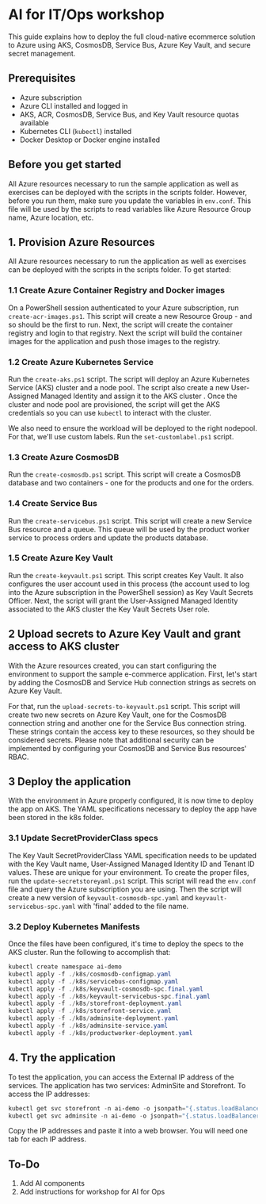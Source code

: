 # AI for IT/Ops workshop

This guide explains how to deploy the full cloud-native ecommerce solution to Azure using AKS, CosmosDB, Service Bus, Azure Key Vault, and secure secret management.

## Prerequisites

- Azure subscription
- Azure CLI installed and logged in
- AKS, ACR, CosmosDB, Service Bus, and Key Vault resource quotas available
- Kubernetes CLI (`kubectl`) installed
- Docker Desktop or Docker engine installed

## Before you get started

All Azure resources necessary to run the sample application as well as exercises can be deployed with the scripts in the scripts folder. However, before you run them, make sure you update the variables in `env.conf`. This file will be used by the scripts to read variables like Azure Resource Group name, Azure location, etc.

## 1. Provision Azure Resources

All Azure resources necessary to run the application as well as exercises can be deployed with the scripts in the scripts folder. To get started:

### 1.1 Create Azure Container Registry and Docker images

On a PowerShell session authenticated to your Azure subscription, run `create-acr-images.ps1`.
This script will create a new Resource Group - and so should be the first to run. Next, the script will create the container registry and login to that registry. Next the script will build the container images for the application and push those images to the registry.

### 1.2 Create Azure Kubernetes Service

Run the `create-aks.ps1` script.
The script will deploy an Azure Kubernetes Service (AKS) cluster and a node pool. The script also create a new User-Assigned Managed Identity and assign it to the AKS cluster . Once the cluster and node pool are provisioned, the script will get the AKS credentials so you can use `kubectl` to interact with the cluster. 

We also need to ensure the workload will be deployed to the right nodepool. For that, we'll use custom labels. Run the `set-customlabel.ps1` script.

### 1.3 Create Azure CosmosDB

Run the `create-cosmosdb.ps1` script.
This script will create a CosmosDB database and two containers - one for the products and one for the orders.

### 1.4 Create Service Bus

Run the `create-servicebus.ps1` script.
This script will create a new Service Bus resource and a queue. This queue will be used by the product worker service to process orders and update the products database.

### 1.5 Create Azure Key Vault

Run the `create-keyvault.ps1` script.
This script creates Key Vault. It also configures the user account used in this process (the account used to log into the Azure subscription in the PowerShell session) as Key Vault Secrets Officer. Next, the script will grant the User-Assigned Managed Identity associated to the AKS cluster the Key Vault Secrets User role.

## 2 Upload secrets to Azure Key Vault and grant access to AKS cluster

With the Azure resources created, you can start configuring the environment to support the sample e-commerce application. First, let's start by adding the CosmosDB and Service Hub connection strings as secrets on Azure Key Vault.

For that, run the `upload-secrets-to-keyvault.ps1` script.
This script will create two new secrets on Azure Key Vault, one for the CosmosDB connection string and another one for the Service Bus connection string. These strings contain the access key to these resources, so they should be considered secrets. Please note that additional security can be implemented by configuring your CosmosDB and Service Bus resources' RBAC.

## 3 Deploy the application

With the environment in Azure properly configured, it is now time to deploy the app on AKS. The YAML specifications necessary to deploy the app have been stored in the k8s folder.

### 3.1 Update SecretProviderClass specs

 The Key Vault SecretProviderClass YAML specification needs to be updated with the Key Vault name, User-Assigned Managed Identity ID and Tenant ID values. These are unique for your environment. To create the proper files, run the `update-secretstoreyaml.ps1` script. This script will read the `env.conf` file and query the Azure subscription you are using. Then the script will create a new version of `keyvault-cosmosdb-spc.yaml` and `keyvault-servicebus-spc.yaml` with 'final' added to the file name.

### 3.2 Deploy Kubernetes Manifests

Once the files have been configured, it's time to deploy the specs to the AKS cluster. Run the following to accomplish that:

```powershell
kubectl create namespace ai-demo
kubectl apply -f ./k8s/cosmosdb-configmap.yaml
kubectl apply -f ./k8s/servicebus-configmap.yaml
kubectl apply -f ./k8s/keyvault-cosmosdb-spc.final.yaml
kubectl apply -f ./k8s/keyvault-servicebus-spc.final.yaml
kubectl apply -f ./k8s/storefront-deployment.yaml
kubectl apply -f ./k8s/storefront-service.yaml
kubectl apply -f ./k8s/adminsite-deployment.yaml
kubectl apply -f ./k8s/adminsite-service.yaml
kubectl apply -f ./k8s/productworker-deployment.yaml
```

## 4. Try the application

To test the application, you can access the External IP address of the services. The application has two services: AdminSite and Storefront. To access the IP addresses:

```powershell
kubectl get svc storefront -n ai-demo -o jsonpath="{.status.loadBalancer.ingress[0].ip}"
kubectl get svc adminsite -n ai-demo -o jsonpath="{.status.loadBalancer.ingress[0].ip}"
```

Copy the IP addresses and paste it into a web browser. You will need one tab for each IP address.

## To-Do

1. Add AI components
2. Add instructions for workshop for AI for Ops